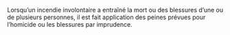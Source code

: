 Lorsqu’un incendie involontaire a entraîné la mort ou des blessures d’une ou de plusieurs personnes, il est fait application des peines prévues pour l’homicide ou les blessures par imprudence.